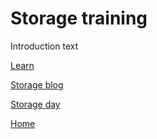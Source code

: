 # Storage training

Introduction text

[Learn](https://docs.microsoft.com/en-us/users/henryyan-8971/collections/d2zmi3jdje144m)

[Storage blog](https://techcommunity.microsoft.com/t5/azure-storage/bg-p/AzureStorageBlog)

[Storage day](https://info.microsoft.com/ww-landing-Azure-Storage-Day-On-Demand.html)

[Home](./README.md)
